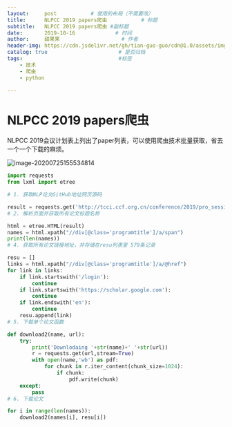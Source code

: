 ```yaml
---
layout:     post           # 使用的布局（不需要改）
title:      NLPCC 2019 papers爬虫           # 标题 
subtitle:   NLPCC 2019 papers爬虫 #副标题
date:       2019-10-16             # 时间
author:     甜果果                    # 作者
header-img: https://cdn.jsdelivr.net/gh/tian-guo-guo/cdn@1.0/assets/img/post-bg-ios9-web.jpg    #背景图片
catalog: true                       # 是否归档
tags:                               #标签
    - 技术
    - 爬虫
    - python

---
```


# NLPCC 2019 papers爬虫

NLPCC 2019会议计划表上列出了paper列表，可以使用爬虫技术批量获取，省去一个一个下载的麻烦。

![image-20200725155534814](https://cdn.jsdelivr.net/gh/tian-guo-guo/cdn@master/assets/picgoimg/20200725155641.png)

```python
import requests
from lxml import etree

# 1. 获取NLP论文GitHub地址网页源码

result = requests.get('http://tcci.ccf.org.cn/conference/2019/pro_session.php').content
# 2. 解析页面并获取所有论文标题名称

html = etree.HTML(result)
names = html.xpath("//div[@class='programtitle']/a/span")
print(len(names))
# 4. 获取所有论文链接地址，并存储在resu列表里 579条记录

resu = []
links = html.xpath("//div[@class='programtitle']/a/@href")
for link in links:
    if link.startswith('/login'):
        continue
    if link.startswith('https://scholar.google.com'):
        continue
    if link.endswith('en'):
        continue
    resu.append(link)
# 5. 下载单个论文函数

def download2(name, url):
    try:
        print('Downlodaing '+str(name)+' '+str(url))
        r = requests.get(url,stream=True)
        with open(name,'wb') as pdf:
            for chunk in r.iter_content(chunk_size=1024):
                if chunk:
                    pdf.write(chunk)
    except:
        pass
# 6. 下载论文

for i in range(len(names)):
    download2(names[i], resu[i])
```

